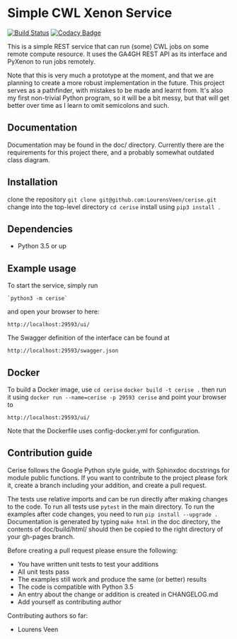 Simple CWL Xenon Service
========================
[![Build Status](https://api.travis-ci.org/LourensVeen/cerise.svg?branch=master)](https://travis-ci.org/LourensVeen/cerise) [![Codacy Badge](https://api.codacy.com/project/badge/Grade/56de5791221a42e5964ba9d3a949c9c4)](https://www.codacy.com/app/LourensVeen/cerise)

This is a simple REST service that can run (some) CWL jobs on some remote
compute resource. It uses the GA4GH REST API as its interface and PyXenon
to run jobs remotely.

Note that this is very much a prototype at the moment, and that we are
planning to create a more robust implementation in the future. This
project serves as a pathfinder, with mistakes to be made and learnt
from. It's also my first non-trivial Python program, so it will be a bit
messy, but that will get better over time as I learn to omit semicolons
and such.

Documentation
-------------
Documentation may be found in the doc/ directory. Currently there are
the requirements for this project there, and a probably somewhat outdated
class diagram.

Installation
------------
clone the repository
    `git clone git@github.com:LourensVeen/cerise.git`
change into the top-level directory
    `cd cerise`
install using
    `pip3 install .`

Dependencies
------------
 * Python 3.5 or up

Example usage
-------------
To start the service, simply run

    `python3 -m cerise`

and open your browser to here:

```
http://localhost:29593/ui/
```

The Swagger definition of the interface can be found at

```
http://localhost:29593/swagger.json
```

Docker
------

To build a Docker image, use
    `cd cerise`
    `docker build -t cerise .`
then run it using
    `docker run --name=cerise -p 29593 cerise`
and point your browser to

```
http://localhost:29593/ui/
```

Note that the Dockerfile uses config-docker.yml for configuration.

Contribution guide
------------------
Cerise follows the Google Python style guide, with Sphinxdoc docstrings for module public functions. If you want to
contribute to the project please fork it, create a branch including your addition, and create a pull request.

The tests use relative imports and can be run directly after making
changes to the code. To run all tests use `pytest` in the main directory.
To run the examples after code changes, you need to run `pip install --upgrade .`
Documentation is generated by typing `make html` in the doc directory,
the contents of doc/build/html/ should then be copied to the right directory of your gh-pages branch.

Before creating a pull request please ensure the following:
* You have written unit tests to test your additions
* All unit tests pass
* The examples still work and produce the same (or better) results
* The code is compatible with Python 3.5
* An entry about the change or addition is created in CHANGELOG.md
* Add yourself as contributing author

Contributing authors so far:
* Lourens Veen
